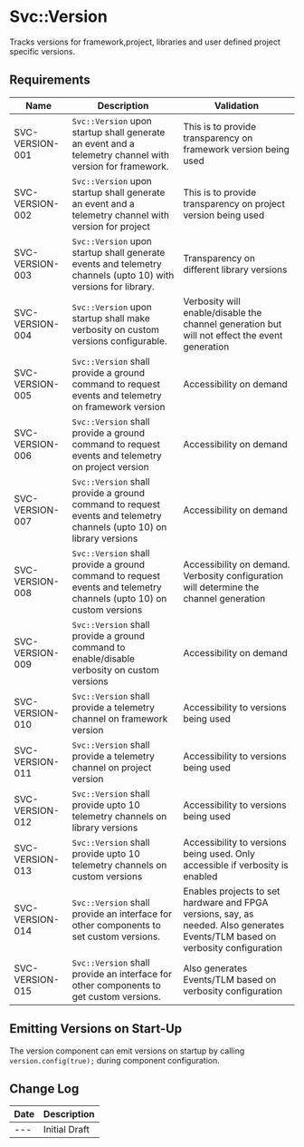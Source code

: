 # Svc::Version

Tracks versions for framework,project, libraries and user defined project specific versions.

## Requirements

| Name | Description | Validation |
|---|---|---|
|SVC-VERSION-001|`Svc::Version` upon startup shall generate an event and a telemetry channel with version for framework.| This is to provide transparency on framework version being used|
|SVC-VERSION-002|`Svc::Version` upon startup shall generate an event and a telemetry channel with version for project | This is to provide transparency on project version being used|
|SVC-VERSION-003|`Svc::Version` upon startup shall generate events and telemetry channels (upto 10) with versions for library.| Transparency on different library versions|
|SVC-VERSION-004|`Svc::Version` upon startup shall make verbosity on custom versions configurable.| Verbosity will enable/disable the channel generation but will not effect the event generation|
|SVC-VERSION-005|`Svc::Version` shall provide a ground command to request events and telemetry on framework version| Accessibility on demand|
|SVC-VERSION-006|`Svc::Version` shall provide a ground command to request events and telemetry on project version| Accessibility on demand|
|SVC-VERSION-007|`Svc::Version` shall provide a ground command to request events and telemetry channels (upto 10) on library versions| Accessibility on demand|
|SVC-VERSION-008|`Svc::Version` shall provide a ground command to request events and telemetry channels (upto 10) on custom versions| Accessibility on demand. Verbosity configuration will determine the channel generation|
|SVC-VERSION-009|`Svc::Version` shall provide a ground command to enable/disable verbosity on custom versions| Accessibility on demand|
|SVC-VERSION-010|`Svc::Version` shall provide a telemetry channel on framework version| Accessibility to versions being used|
|SVC-VERSION-011|`Svc::Version` shall provide a telemetry channel on project version| Accessibility to versions being used|
|SVC-VERSION-012|`Svc::Version` shall provide upto 10 telemetry channels on library versions| Accessibility to versions being used|
|SVC-VERSION-013|`Svc::Version` shall provide upto 10 telemetry channels on custom versions| Accessibility to versions being used. Only accessible if verbosity is enabled|
|SVC-VERSION-014|`Svc::Version` shall provide an interface for other components to set custom versions.| Enables projects to set hardware and FPGA versions, say, as needed. Also generates Events/TLM based on verbosity configuration|
|SVC-VERSION-015|`Svc::Version` shall provide an interface for other components to get custom versions.| Also generates Events/TLM based on verbosity configuration|

## Emitting Versions on Start-Up

The version component can emit versions on startup by calling `version.config(true);` during component configuration.

## Change Log
| Date | Description |
|---|---|
|---| Initial Draft |
